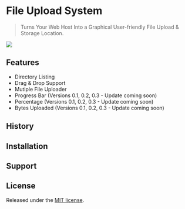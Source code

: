 # File Upload System
> Turns Your Web Host Into a Graphical User-friendly File Upload & Storage Location.

![](https://cloud.githubusercontent.com/assets/24397291/21081484/e22979cc-bfbf-11e6-83c6-3823d351fc52.png)

## Features
- Directory Listing
- Drag & Drop Support
- Mutiple File Uploader
- Progress Bar (Versions 0.1, 0.2, 0.3 - Update coming soon) 
- Percentage (Versions 0.1, 0.2, 0.3 - Update coming soon) 
- Bytes Uploaded (Versions 0.1, 0.2, 0.3 - Update coming soon) 

## History

## Installation 

## Support 

## License 

Released under the [MIT license](https://opensource.org/licenses/MIT).
